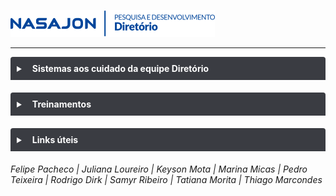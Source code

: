 ![](img/logo_diretorio.png "Logo da equipe Diretório")

---

<details style="margin-bottom:20px;color: white;">
<link rel="stylesheet" href="https://cdnjs.cloudflare.com/ajax/libs/font-awesome/5.15.3/css/all.min.css" integrity="sha512-iBBXm8fW90+nuLcSKlbmrPcLa0OT92xO1BIsZ+ywDWZCvqsWgccV3gFoRBv0z+8dLJgyAHIhR35VZc2oM/gI1w==" crossorigin="anonymous" referrerpolicy="no-referrer" />
<summary style="
    background-color: #3A3C42;
    padding: 10px;
    font-weight: bold;
    border-radius: 4px 4px 0 0;
    cursor:pointer;"
    title="Clique aqui para visualizar conteúdos dos sistemas aos cuidado da equipe Diretório"><i class="fas fa-window-maximize" style="color: #959da5;margin-right:10px;"></i>
    Sistemas aos cuidado da equipe Diretório 
</summary>
<div style="
    border: 2px solid #3A3C42;
    border-radius: 0 0 4px 4px;
    padding: 15px;">
    <div style="background-color: #FFF;
    border-radius: 4px;padding: 15px;margin-bottom:20px;"><a href="sistema/admin/" style="color:#FFF;"><img src="https://s3.sa-east-1.amazonaws.com/imagens.nasajon/logos/sistemas-web/versao-padrao/icone-mais-nome/nova-marca/logo-padrao_admin_icone-nome.svg"></a></div>
    <div style="background-color: #FFF;color:black;
    border-radius: 4px;padding: 15px;margin-bottom:20px;"><a href="sistema/adminSQL/" style="color:#FFF;"><img src="https://s3.sa-east-1.amazonaws.com/imagens.nasajon/logos/sistemas-web/versao-padrao/icone-mais-nome/nova-marca/logo-padrao_admin_icone-nome.svg"></a><br>(versão SQL)</div>
    <div style="background-color: #FFF;
    border-radius: 4px;padding: 15px;margin-bottom:20px;"><a href="sistema/avaliacao/" style="color:#FFF;"><img src="https://s3.sa-east-1.amazonaws.com/imagens.nasajon/logos/sistemas-web/versao-padrao/icone-mais-nome/nova-marca/logo-padrao_avaliacao-de-desempenho_icone-nome.svg"></a></div>
    <div style="background-color: #FFF;
    border-radius: 4px;padding: 15px;margin-bottom:20px;"><a href="sistema/conta/" style="color:#FFF;"><img src="https://s3.sa-east-1.amazonaws.com/imagens.nasajon/logos/sistemas-web/versao-padrao/icone-mais-nome/nova-marca/logo-padrao_conta-nasajon_icone-nome.svg"></a></div>
    <div style="background-color: #FFF;
    border-radius: 4px;padding: 15px;margin-bottom:20px;"><a href="sistema/diretorio/" style="color:#FFF;"><img src="https://s3.sa-east-1.amazonaws.com/imagens.nasajon/logos/sistemas-web/versao-padrao/icone-mais-nome/nova-marca/logo-padrao_diretorio_icone-nome.svg"></a></div>
    <div style="background-color: #FFF;
    border-radius: 4px;padding: 15px;margin-bottom:20px;"><a href="sistema/painel/" style="color:#FFF;"><img src="https://s3.sa-east-1.amazonaws.com/imagens.nasajon/logos/sistemas-web/versao-padrao/icone-mais-nome/nova-marca/logo-padrao_painel-do-cliente_icone-nome.svg"></a></div>
    <div style="background-color: #FFF;
    border-radius: 4px;padding: 15px;margin-bottom:20px;"><a href="sistema/portal/" style="color:#FFF;"><img src="https://s3.sa-east-1.amazonaws.com/imagens.nasajon/logos/sistemas-web/versao-padrao/icone-mais-nome/nova-marca/logo-padrao_portal-do-funcionario_icone-nome.svg"></a></div>
</div>
</details>

<details style="margin-bottom:20px;color: white;">
<link rel="stylesheet" href="https://cdnjs.cloudflare.com/ajax/libs/font-awesome/5.15.3/css/all.min.css" integrity="sha512-iBBXm8fW90+nuLcSKlbmrPcLa0OT92xO1BIsZ+ywDWZCvqsWgccV3gFoRBv0z+8dLJgyAHIhR35VZc2oM/gI1w==" crossorigin="anonymous" referrerpolicy="no-referrer" />
<summary style="
    background-color: #3A3C42;
    padding: 10px;
    font-weight: bold;
    border-radius: 4px 4px 0 0;
    cursor:pointer;"
    title="Clique aqui para visualizar conteúdos dos treinamentos"><i class="fas fa-book-open" style="color: #959da5;margin-right:10px;"></i>
    Treinamentos
</summary>
<div style="
    border: 2px solid #3A3C42;
    border-radius: 0 0 4px 4px;
    padding: 15px;">
    <div style="background-color: #000;
    border-radius: 4px;padding: 15px;margin-bottom:20px;">Git e GitHub</div>
    <div style="background-color: #000;
    border-radius: 4px;padding: 15px;margin-bottom:20px;"><a href="treinamento/PR/" style="color:#FFF;">Pull Request - PR</a></div>
    <div style="background-color: #000;
    border-radius: 4px;padding: 15px;margin-bottom:20px;">MOPE</div>
    <div style="background-color: #000;
    border-radius: 4px;padding: 15px;margin-bottom:20px;">OpenProject</div>
    <div style="background-color: #000;
    border-radius: 4px;padding: 15px;margin-bottom:20px;"><a href="treinamento/MDA/" style="color:#FFF;">MDA</a></div>
</div>
</details>

<details style="margin-bottom:20px;color: white;">
<link rel="stylesheet" href="https://cdnjs.cloudflare.com/ajax/libs/font-awesome/5.15.3/css/all.min.css" integrity="sha512-iBBXm8fW90+nuLcSKlbmrPcLa0OT92xO1BIsZ+ywDWZCvqsWgccV3gFoRBv0z+8dLJgyAHIhR35VZc2oM/gI1w==" crossorigin="anonymous" referrerpolicy="no-referrer" />
<summary style="
    background-color: #3A3C42;
    padding: 10px;
    font-weight: bold;
    border-radius: 4px 4px 0 0;
    cursor:pointer;"
    title="Clique aqui para visualizar links úteis"><i class="fas fa-link" style="color: #959da5;margin-right:10px;"></i>
    Links úteis
</summary>
<div style="
    border: 2px solid #3A3C42;
    border-radius: 0 0 4px 4px;
    padding: 15px;">
    <div style="background-color: #000;
    border-radius: 4px;padding: 15px;margin-bottom:20px;"><a href="https://docs.google.com/presentation/d/1brNI1W3F-1OJdPEfQLyd_UHnBnELA1qsIwlQUhppJYg/edit?usp=sharing" target="_blank" style="color:#FFF;">OKRs 2022</a></div>
    <div style="background-color: #000;
    border-radius: 4px;padding: 15px;margin-bottom:20px;"><a href="https://drive.google.com/file/d/1LSXzEWJw1K1JSejy4e68hPaJpUbO9L2R/view?usp=sharing" style="color:#FFF;">Vídeo explicativo sobre como compartilhar uma tela contendo áudio</a></div>
</div>
</details>

###### Felipe Pacheco | Juliana Loureiro | Keyson Mota | Marina Micas | Pedro Teixeira | Rodrigo Dirk | Samyr Ribeiro | Tatiana Morita | Thiago Marcondes
